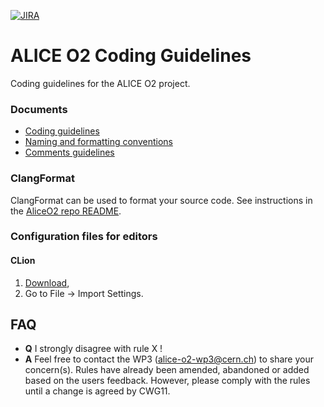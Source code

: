 [![JIRA](https://img.shields.io/badge/JIRA-Report%20issue-blue.svg)](https://alice.its.cern.ch/jira/secure/CreateIssue.jspa?pid=11201&issuetype=1)

# ALICE O2 Coding Guidelines
Coding guidelines for the ALICE O2 project.

### Documents

* [Coding guidelines](https://rawgit.com/AliceO2Group/CodingGuidelines/master/coding_guidelines.html)
* [Naming and formatting conventions](https://rawgit.com/AliceO2Group/CodingGuidelines/master/naming_formatting.html)
* [Comments guidelines](https://rawgit.com/AliceO2Group/CodingGuidelines/master/comments_guidelines.html)

### ClangFormat

ClangFormat can be used to format your source code. See instructions in the [AliceO2 repo README](https://github.com/AliceO2Group/AliceO2/).

### Configuration files for editors

#### CLion
1. [Download](https://github.com/AliceO2Group/CodingGuidelines/raw/master/settings-o2-codestyle-clion.jar),
2. Go to File -> Import Settings. 

## FAQ
* __Q__ I strongly disagree with rule X !
* __A__ Feel free to contact the WP3 (alice-o2-wp3@cern.ch) to share your concern(s). Rules have already been amended, abandoned or added based on the users feedback. However, please comply with the rules until a change is agreed by CWG11.
 
